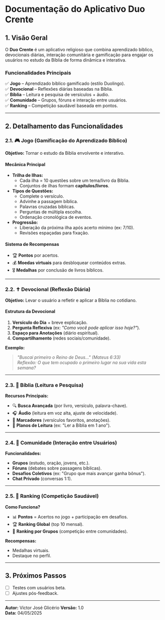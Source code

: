 # Documentação do Aplicativo **Duo Crente**  

## **1. Visão Geral**  
O **Duo Crente** é um aplicativo religioso que combina aprendizado bíblico, devocionais diárias, interação comunitária e gamificação para engajar os usuários no estudo da Bíblia de forma dinâmica e interativa.  

### **Funcionalidades Principais**  
✅ **Jogo** – Aprendizado bíblico gamificado (estilo Duolingo).  
✅ **Devocional** – Reflexões diárias baseadas na Bíblia.  
✅ **Bíblia** – Leitura e pesquisa de versículos + áudio.  
✅ **Comunidade** – Grupos, fóruns e interação entre usuários.  
✅ **Ranking** – Competição saudável baseada em pontos.  

---

## **2. Detalhamento das Funcionalidades**  

### **2.1. 🎮 Jogo (Gamificação do Aprendizado Bíblico)**  
**Objetivo:** Tornar o estudo da Bíblia envolvente e interativo.  

#### **Mecânica Principal**  
- **Trilha de Ilhas:**  
  - Cada ilha = 10 questões sobre um tema/livro da Bíblia.  
  - Conjuntos de ilhas formam **capítulos/livros**.  
- **Tipos de Questões:**  
  - Complete o versículo.  
  - Advinhe a passagem bíblica.  
  - Palavras cruzadas bíblicas.  
  - Perguntas de múltipla escolha.  
  - Ordenação cronológica de eventos.  
- **Progressão:**  
  - Liberação da próxima ilha após acerto mínimo (ex: 7/10).  
  - Revisões espaçadas para fixação.  

#### **Sistema de Recompensas**  
- 🏆 **Pontos** por acertos.  
- 💰 **Moedas virtuais** para desbloquear conteúdos extras.  
- 🎖️ **Medalhas** por conclusão de livros bíblicos.  

---

### **2.2. ✝️ Devocional (Reflexão Diária)**  
**Objetivo:** Levar o usuário a refletir e aplicar a Bíblia no cotidiano.  

#### **Estrutura da Devocional**  
1. **Versículo do Dia** + breve explicação.  
2. **Pergunta Reflexiva** (ex: *"Como você pode aplicar isso hoje?"*).  
3. **Espaço para Anotações** (diário espiritual).  
4. **Compartilhamento** (redes sociais/comunidade).  

**Exemplo:**  
> *"Buscai primeiro o Reino de Deus..." (Mateus 6:33)*  
> *Reflexão: O que tem ocupado o primeiro lugar na sua vida esta semana?*  

---

### **2.3. 📖 Bíblia (Leitura e Pesquisa)**  
**Recursos Principais:**  
- 🔍 **Busca Avançada** (por livro, versículo, palavra-chave).  
- 🎧 **Áudio** (leitura em voz alta, ajuste de velocidade).  
- 📌 **Marcadores** (versículos favoritos, anotações).  
- 📅 **Planos de Leitura** (ex: "Ler a Bíblia em 1 ano").  

---

### **2.4. 👥 Comunidade (Interação entre Usuários)**  
**Funcionalidades:**  
- **Grupos** (estudo, oração, jovens, etc.).  
- **Fóruns** (debates sobre passagens bíblicas).  
- **Desafios Coletivos** (ex: "Grupo que mais avançar ganha bônus").  
- **Chat Privado** (conversas 1:1).  

---

### **2.5. 🏅 Ranking (Competição Saudável)**  
**Como Funciona?**  
- 📊 **Pontos** = Acertos no jogo + participação em desafios.  
- 🏆 **Ranking Global** (top 10 mensal).  
- 👥 **Ranking por Grupos** (competição entre comunidades).  

**Recompensas:**  
- Medalhas virtuais.  
- Destaque no perfil.  

---

## **3. Próximos Passos**  
- [ ] Testes com usuários beta.  
- [ ] Ajustes pós-feedback.  

---

**Autor:** Victor José Glicério 
**Versão:** 1.0  
**Data:** 04/05/2025 
